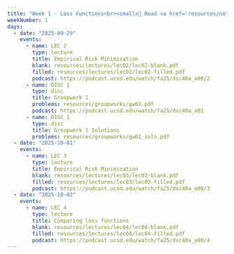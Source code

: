 ```yaml
---
title: "Week 1 - Loss Functions<br><small>📘 Read <a href='resources/notes/notes_chapter_1.pdf#page=1'>Note 1, Pages 1-12</a>,  <a href='https://xkcd.com/2435/'>xkcd</a>.</small>"
weekNumber: 1
days:
  - date: "2025-09-29"
    events:
      - name: LEC 2
        type: lecture
        title: Empirical Risk Minimization
        blank: resources/lectures/lec02/lec02-blank.pdf
        filled: resources/lectures/lec02/lec02-filled.pdf
        podcast: https://podcast.ucsd.edu/watch/fa25/dsc40a_a00/2
      - name: DISC 1
        type: disc
        title: Groupwork 1
        problems: resources/groupworks/gw01.pdf
        podcast: https://podcast.ucsd.edu/watch/fa25/dsc40a_a01
      - name: DISC 1
        type: disc
        title: Groupwork 1 Solutions
        problems: resources/groupworks/gw01_soln.pdf
  - date: "2025-10-01"
    events:
      - name: LEC 3
        type: lecture
        title: Empirical Risk Minimization
        blank: resources/lectures/lec03/lec03-blank.pdf
        filled: resources/lectures/lec03/lec03-filled.pdf
        podcast: https://podcast.ucsd.edu/watch/fa25/dsc40a_a00/3
  - date: "2025-10-03"
    events:
      - name: LEC 4
        type: lecture
        title: Comparing loss functions
        blank: resources/lectures/lec04/lec04-blank.pdf
        filled: resources/lectures/lec04/lec04-filled.pdf
        podcast: https://podcast.ucsd.edu/watch/fa25/dsc40a_a00/4
---
```



